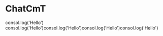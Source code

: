 # ChatCmT

consol.log('Hello')
consol.log('Hello')consol.log('Hello')consol.log('Hello')consol.log('Hello')
